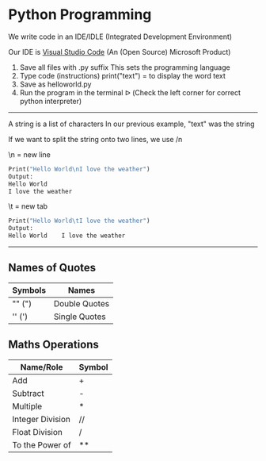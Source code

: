 # Python Programming

We write code in an IDE/IDLE (Integrated Development Environment)

Our IDE is [Visual Studio Code](https://code.visualstudio.com/) (An (Open Source) Microsoft Product)

1. Save all files with .py suffix
This sets the programming language
2. Type code (instructions)
print("text") = to display the word text
3. Save as helloworld.py
4. Run the program in the terminal ᐅ
(Check the left corner for correct python interpreter)

---

A string is a list of characters
In our previous example, "text" was the string

If we want to split the string onto two lines, we use /n

\n = new line

```python
Print("Hello World\nI love the weather")
Output:
Hello World
I love the weather
```

\t = new tab

```python
Print("Hello World\tI love the weather")
Output:
Hello World    I love the weather
```

---

## Names of Quotes

| Symbols | Names         |
|---------|---------------|
| "" (")  | Double Quotes |
| '' (')  | Single Quotes |

## Maths Operations

| Name/Role        | Symbol |
|------------------|--------|
| Add              | \+     |
| Subtract         | \-     |
| Multiple         | \*     |
| Integer Division | //     |
| Float Division   | /      |
| To the Power of  | \*\*   |